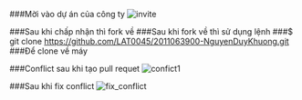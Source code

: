 ###Mời vào dự án của công ty
![invite](https://github.com/NDK-ITer/2011063900-NguyenDuyKhuong/assets/116535990/12fcbcf8-40fe-4d6d-bc5d-29d497cf566e)

###Sau khi chấp nhận thì fork về
###Sau khi fork về thì sử dụng lệnh
###$ git clone https://github.com/LAT0045/2011063900-NguyenDuyKhuong.git
###Để clone về máy

###Conflict sau khi tạo pull requet
![confict1](https://github.com/NDK-ITer/2011063900-NguyenDuyKhuong/assets/116535990/ca276015-29fb-46cb-9591-0508d339f408)

###Sau khi fix conflict
![fix_conflict](https://github.com/NDK-ITer/2011063900-NguyenDuyKhuong/assets/116535990/919fd8d9-8ff3-4450-aed6-3bea65ada571)
